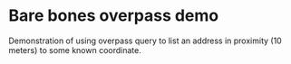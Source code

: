# Bare bones overpass demo

Demonstration of using overpass query to list an address in proximity (10 meters) to some known coordinate.
